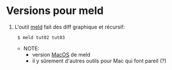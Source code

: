 # Versions pour meld

1. L'outil [meld](https://meldmerge.org/) fait des diff graphique et récursif:

        $ meld tut02 tut03

    * NOTE: 
        * version [MacOS](https://github.com/yousseb/meld/releases/) de meld
        * il y sûrement d'autres outils pour Mac qui font pareil (?)




